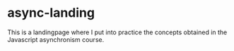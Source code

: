# async-landing
This is a landingpage where I put into practice the concepts obtained in the Javascript asynchronism course.
